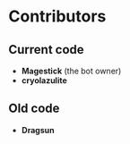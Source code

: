 # Contributors

## Current code
* **Magestick** (the bot owner)
* **cryolazulite**

## Old code
* **Dragsun**
